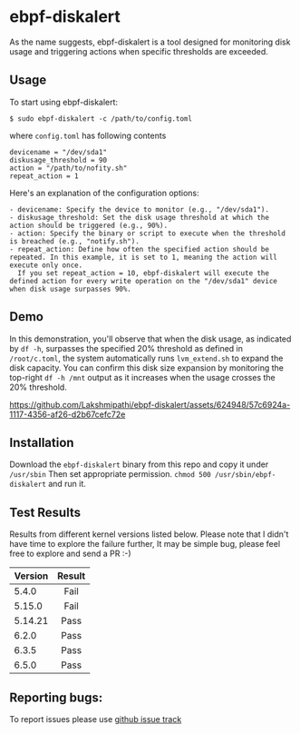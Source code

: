 # ebpf-diskalert

As the name suggests, ebpf-diskalert is a tool designed for monitoring disk usage and triggering actions 
when specific thresholds are exceeded.

Usage
-----

To start using ebpf-diskalert:


`$ sudo ebpf-diskalert -c /path/to/config.toml`

where `config.toml` has following contents

```
devicename = "/dev/sda1"
diskusage_threshold = 90
action = "/path/to/nofity.sh"
repeat_action = 1
```

Here's an explanation of the configuration options:




    - devicename: Specify the device to monitor (e.g., "/dev/sda1").
    - diskusage_threshold: Set the disk usage threshold at which the action should be triggered (e.g., 90%).
    - action: Specify the binary or script to execute when the threshold is breached (e.g., "notify.sh").
    - repeat_action: Define how often the specified action should be repeated. In this example, it is set to 1, meaning the action will execute only once.
      If you set repeat_action = 10, ebpf-diskalert will execute the defined action for every write operation on the "/dev/sda1" device when disk usage surpasses 90%.

Demo
----
In this demonstration, you'll observe that when the disk usage, as indicated by `df -h`, surpasses the specified 20% threshold as defined in `/root/c.toml`, the system automatically runs `lvm_extend.sh` to expand the disk capacity. You can confirm this disk size expansion by monitoring the top-right `df -h /mnt` output as it increases when the usage crosses the 20% threshold.

https://github.com/Lakshmipathi/ebpf-diskalert/assets/624948/57c6924a-1117-4356-af26-d2b67cefc72e


Installation
------------
Download the `ebpf-diskalert` binary from this repo and copy it under `/usr/sbin` Then set appropriate permission. `chmod 500 /usr/sbin/ebpf-diskalert` and run it.

Test Results
------------

Results from different kernel versions listed below. Please note that I didn't have time to explore the failure further, It may be simple bug, please feel free to explore and
send a PR :-) 

| Version   | Result |
|-----------|:------:|
| 5.4.0     | Fail   |
| 5.15.0    | Fail   |
| 5.14.21   | Pass   |
| 6.2.0     | Pass   |
| 6.3.5     | Pass   |
| 6.5.0     | Pass   |
 
  
Reporting bugs:
--------------

To report issues please use [github issue track](https://github.com/lakshmipathi/ebpf-diskalert/issues)
